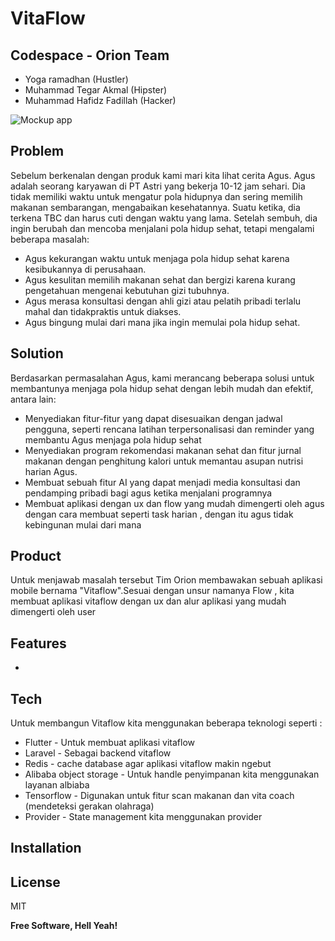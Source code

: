 # VitaFlow
## Codespace - Orion Team
- Yoga ramadhan (Hustler)
- Muhammad Tegar Akmal (Hipster)
- Muhammad Hafidz Fadillah  (Hacker)

<img src="https://freshmart.oss-ap-southeast-5.aliyuncs.com/images/images/all_ss.png" alt="Mockup app" title="Mockup">


## Problem

Sebelum berkenalan dengan produk kami  mari kita lihat cerita Agus. Agus adalah seorang karyawan di PT Astri yang bekerja 10-12 jam sehari. Dia tidak memiliki waktu untuk mengatur pola hidupnya dan sering memilih makanan sembarangan, mengabaikan kesehatannya. Suatu ketika, dia terkena TBC dan harus cuti dengan waktu yang lama. Setelah sembuh, dia ingin berubah dan mencoba menjalani pola hidup sehat, tetapi mengalami beberapa masalah:

- Agus kekurangan waktu untuk menjaga pola hidup sehat karena kesibukannya di perusahaan.
- Agus kesulitan memilih makanan sehat dan bergizi karena kurang pengetahuan mengenai        kebutuhan gizi tubuhnya.
- Agus merasa konsultasi dengan ahli gizi atau pelatih pribadi terlalu mahal dan tidakpraktis untuk diakses.
- Agus bingung mulai dari mana jika ingin memulai pola hidup sehat.

## Solution 

Berdasarkan permasalahan Agus, kami merancang beberapa solusi untuk membantunya menjaga pola hidup sehat dengan lebih mudah dan efektif, antara lain:
- Menyediakan fitur-fitur yang dapat disesuaikan dengan jadwal pengguna, seperti rencana latihan terpersonalisasi dan reminder yang membantu Agus menjaga pola hidup sehat
- Menyediakan program rekomendasi makanan sehat dan fitur jurnal makanan dengan penghitung kalori untuk memantau asupan nutrisi harian Agus.
- Membuat sebuah fitur AI yang dapat menjadi media konsultasi dan pendamping pribadi bagi agus ketika menjalani programnya
- Membuat aplikasi dengan ux dan flow yang mudah dimengerti oleh agus dengan cara membuat seperti task harian , dengan itu agus tidak kebingunan mulai dari mana


## Product
Untuk menjawab masalah tersebut Tim Orion membawakan sebuah aplikasi mobile bernama "Vitaflow".Sesuai dengan unsur namanya Flow , kita membuat aplikasi vitaflow dengan ux dan alur aplikasi yang mudah dimengerti oleh user





## Features

- 




## Tech

Untuk membangun Vitaflow kita menggunakan  beberapa teknologi  seperti : 

-  Flutter  - Untuk membuat aplikasi vitaflow
- Laravel  - Sebagai backend vitaflow
- Redis - cache database agar aplikasi vitaflow  makin ngebut
- Alibaba object storage - Untuk handle penyimpanan kita menggunakan layanan albiaba
- Tensorflow - Digunakan untuk fitur scan makanan dan vita coach (mendeteksi gerakan olahraga)
- Provider  - State management kita menggunakan provider 



## Installation

## License

MIT

**Free Software, Hell Yeah!**




